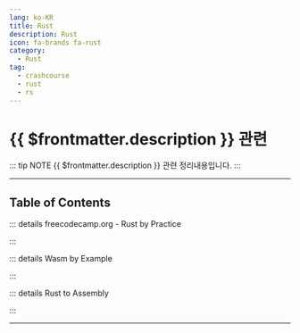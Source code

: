 ```yaml
---
lang: ko-KR
title: Rust
description: Rust
icon: fa-brands fa-rust
category: 
  - Rust
tag: 
  - crashcourse
  - rust
  - rs
---
```



# {{ $frontmatter.description }} 관련

::: tip NOTE
{{ $frontmatter.description }} 관련 정리내용입니다.
:::

<ShieldsGroup logos="youtube,rust,visualstudiocode"/>

---

## Table of Contents

::: details freecodecamp.org - Rust by Practice

<ToCLocal basePath="/rust/freecodcamp-rust-by-practice" />

:::

::: details Wasm by Example

<ToCLocal basePath="/rust/wasm-by-example" />

:::

::: details Rust to Assembly

<ToCLocal basePath="/rust/eventhelix-rust-to-assembly" />

:::

---

<TagLinks />